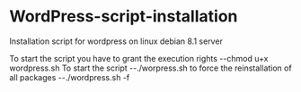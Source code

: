 # WordPress-script-installation
Installation script for wordpress on linux debian 8.1 server

To start the script you have to grant the execution rights
--chmod u+x wordpress.sh
To start the script
--./worpress.sh
to force the reinstallation of all packages
--./wordpress.sh -f

